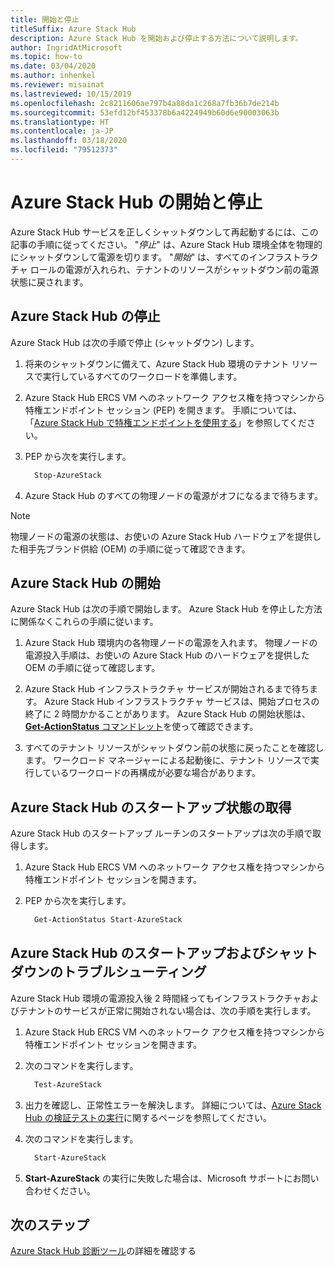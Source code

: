 ```yaml
---
title: 開始と停止
titleSuffix: Azure Stack Hub
description: Azure Stack Hub を開始および停止する方法について説明します。
author: IngridAtMicrosoft
ms.topic: how-to
ms.date: 03/04/2020
ms.author: inhenkel
ms.reviewer: misainat
ms.lastreviewed: 10/15/2019
ms.openlocfilehash: 2c8211606ae797b4a88da1c268a7fb36b7de214b
ms.sourcegitcommit: 53efd12bf453378b6a4224949b60d6e90003063b
ms.translationtype: HT
ms.contentlocale: ja-JP
ms.lasthandoff: 03/18/2020
ms.locfileid: "79512373"
---
```

# <a name="start-and-stop-azure-stack-hub"></a>Azure Stack Hub の開始と停止

Azure Stack Hub サービスを正しくシャットダウンして再起動するには、この記事の手順に従ってください。 "*停止*" は、Azure Stack Hub 環境全体を物理的にシャットダウンして電源を切ります。 "*開始*" は、すべてのインフラストラクチャ ロールの電源が入れられ、テナントのリソースがシャットダウン前の電源状態に戻されます。

## <a name="stop-azure-stack-hub"></a>Azure Stack Hub の停止

Azure Stack Hub は次の手順で停止 (シャットダウン) します。

1. 将来のシャットダウンに備えて、Azure Stack Hub 環境のテナント リソースで実行しているすべてのワークロードを準備します。

2. Azure Stack Hub ERCS VM へのネットワーク アクセス権を持つマシンから特権エンドポイント セッション (PEP) を開きます。 手順については、「[Azure Stack Hub で特権エンドポイントを使用する](azure-stack-privileged-endpoint.md)」を参照してください。

3. PEP から次を実行します。

    ```powershell
      Stop-AzureStack
    ```

4. Azure Stack Hub のすべての物理ノードの電源がオフになるまで待ちます。

> [!Note]
> 物理ノードの電源の状態は、お使いの Azure Stack Hub ハードウェアを提供した相手先ブランド供給 (OEM) の手順に従って確認できます。

## <a name="start-azure-stack-hub"></a>Azure Stack Hub の開始

Azure Stack Hub は次の手順で開始します。 Azure Stack Hub を停止した方法に関係なくこれらの手順に従います。

1. Azure Stack Hub 環境内の各物理ノードの電源を入れます。 物理ノードの電源投入手順は、お使いの Azure Stack Hub のハードウェアを提供した OEM の手順に従って確認します。

2. Azure Stack Hub インフラストラクチャ サービスが開始されるまで待ちます。 Azure Stack Hub インフラストラクチャ サービスは、開始プロセスの終了に 2 時間かかることがあります。 Azure Stack Hub の開始状態は、[**Get-ActionStatus** コマンドレット](#get-the-startup-status-for-azure-stack-hub)を使って確認できます。

3. すべてのテナント リソースがシャットダウン前の状態に戻ったことを確認します。 ワークロード マネージャーによる起動後に、テナント リソースで実行しているワークロードの再構成が必要な場合があります。

## <a name="get-the-startup-status-for-azure-stack-hub"></a>Azure Stack Hub のスタートアップ状態の取得

Azure Stack Hub のスタートアップ ルーチンのスタートアップは次の手順で取得します。

1. Azure Stack Hub ERCS VM へのネットワーク アクセス権を持つマシンから特権エンドポイント セッションを開きます。

2. PEP から次を実行します。

    ```powershell
      Get-ActionStatus Start-AzureStack
    ```

## <a name="troubleshoot-startup-and-shutdown-of-azure-stack-hub"></a>Azure Stack Hub のスタートアップおよびシャットダウンのトラブルシューティング

Azure Stack Hub 環境の電源投入後 2 時間経ってもインフラストラクチャおよびテナントのサービスが正常に開始されない場合は、次の手順を実行します。

1. Azure Stack Hub ERCS VM へのネットワーク アクセス権を持つマシンから特権エンドポイント セッションを開きます。

2. 次のコマンドを実行します。

    ```powershell
      Test-AzureStack
      ```

3. 出力を確認し、正常性エラーを解決します。 詳細については、[Azure Stack Hub の検証テストの実行](azure-stack-diagnostic-test.md)に関するページを参照してください。

4. 次のコマンドを実行します。

    ```powershell
      Start-AzureStack
    ```

5. **Start-AzureStack** の実行に失敗した場合は、Microsoft サポートにお問い合わせください。

## <a name="next-steps"></a>次のステップ

[Azure Stack Hub 診断ツール](azure-stack-diagnostic-log-collection-overview-tzl.md)の詳細を確認する
